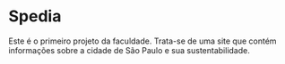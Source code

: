 # Spedia
Este é o primeiro projeto da faculdade. Trata-se de uma site que contém informações sobre a cidade de São Paulo e sua sustentabilidade.
